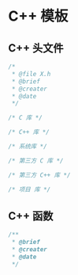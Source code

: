 # C++ 模板

## C++ 头文件

```cpp
/*
 * @file X.h
 * @brief
 * @creater
 * @date
 */

/* C 库 */

/* C++ 库 */

/* 系统库 */

/* 第三方 C 库 */

/* 第三方 C++ 库 */

/* 项目 库 */

```

## C++ 函数

```cpp
/**
 * @brief
 * @creater
 * @date
 */
```

